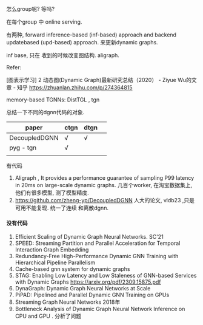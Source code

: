 怎么group呢? 等吗? 

在每个group 中 online serving. 

有两种,  forward inference-based (inf-based) approach and backend updatebased (upd-based) approach. 来更新dynamic graphs.

inf base, 只在 收到的时候改变图结构. aligraph.

Refer:

[图表示学习] 2 动态图(Dynamic Graph)最新研究总结（2020） - Ziyue Wu的文章 - 知乎 https://zhuanlan.zhihu.com/p/274364815

memory-based TGNNs:  DistTGL , tgn

总结一下不同的dgnn代码的对象.

| paper         | ctgn | dtgn |      |
| ------------- | ---- | ---- | ---- |
| DecoupledDGNN | √    | √    |      |
| pyg - tgn     | √    |      |      |
|               |      |      |      |

有代码

1. Aligraph , It provides a performance guarantee of sampling P99 latency in 20ms on large-scale dynamic graphs.   几百个worker, 在淘宝数据集上,  他们有很多模型, 测了模型精度.
2. https://github.com/zheng-yp/DecoupledDGNN  人大的论文,  vldb23 ,只是可用不能复现.  统一了连续 和离散dgnn.

#### 没有代码

1. Efficient Scaling of Dynamic Graph Neural Networks. SC'21
2. SPEED: Streaming Partition and Parallel Acceleration for Temporal Interaction Graph Embedding
3. Redundancy-Free High-Performance Dynamic GNN Training with Hierarchical Pipeline Parallelism
4. Cache-based gnn system for dynamic graphs
5. STAG: Enabling Low Latency and Low Staleness of GNN-based Services with Dynamic Graphs https://arxiv.org/pdf/2309.15875.pdf
6. DynaGraph: Dynamic Graph Neural Networks at Scale
7. PiPAD: Pipelined and Parallel Dynamic GNN Training on GPUs
8. Streaming Graph Neural Networks  2018年
9. Bottleneck Analysis of Dynamic Graph Neural Network Inference on CPU and GPU . 分析了问题 



